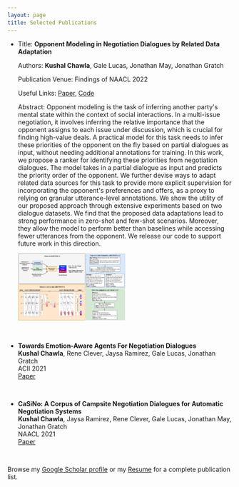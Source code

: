 ```yaml
---
layout: page
title: Selected Publications
---
```


- Title: **Opponent Modeling in Negotiation Dialogues by Related Data Adaptation**  
	
	Authors: **Kushal Chawla**, Gale Lucas, Jonathan May, Jonathan Gratch<br/>
	
	Publication Venue: Findings of NAACL 2022 <br/>
	
	Useful Links: <a href="https://arxiv.org/pdf/2205.00344.pdf" target="_blank">Paper</a>, <a href="https://github.com/kushalchawla/opponent-modeling" target="_blank">Code</a>
	
	Abstract: Opponent modeling is the task of inferring another party's mental state within the context of social interactions. In a multi-issue negotiation, it involves inferring the relative importance that the opponent assigns to each issue under discussion, which is crucial for finding high-value deals. A practical model for this task needs to infer these priorities of the opponent on the fly based on partial dialogues as input, without needing additional annotations for training. In this work, we propose a ranker for identifying these priorities from negotiation dialogues. The model takes in a partial dialogue as input and predicts the priority order of the opponent. We further devise ways to adapt related data sources for this task to provide more explicit supervision for incorporating the opponent's preferences and offers, as a proxy to relying on granular utterance-level annotations. We show the utility of our proposed approach through extensive experiments based on two dialogue datasets. We find that the proposed data adaptations lead to strong performance in zero-shot and few-shot scenarios. Moreover, they allow the model to perform better than baselines while accessing fewer utterances from the opponent. We release our code to support future work in this direction.</p>
	
	<img src="static/img/opp_modeling.jpg" alt='no image found' style='width:50%;height:auto'>
<br />

- **Towards Emotion-Aware Agents For Negotiation Dialogues**  
	**Kushal Chawla**, Rene Clever, Jaysa Ramirez, Gale Lucas, Jonathan Gratch<br/>
	ACII 2021 <br/>
	<a href="https://arxiv.org/pdf/2107.13165.pdf" target="_blank">Paper</a>
<br />

- **CaSiNo: A Corpus of Campsite Negotiation Dialogues for Automatic Negotiation Systems**  
	**Kushal Chawla**, Jaysa Ramirez, Rene Clever, Gale Lucas, Jonathan May, Jonathan Gratch<br/>
	NAACL 2021 <br/>
	<a href="https://www.aclweb.org/anthology/2021.naacl-main.254.pdf" target="_blank">Paper</a>
<br />


Browse my <a href="https://scholar.google.co.in/citations?user=x4rFCskAAAAJ&hl=en" target="_blank">Google Scholar profile</a> or my <a href="https://kushalchawla.github.io/resume/" target="_blank">Resume</a> for a complete publication list.
<br />
